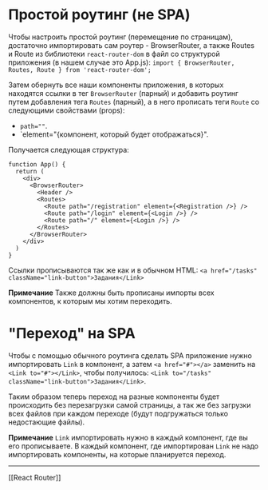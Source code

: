 # Простой роутинг (не SPA)
Чтобы настроить простой роутинг (перемещение по страницам), достаточно импортировать сам роутер - BrowserRouter, а также Routes и Route из библиотеки `react-router-dom` в файл со структурой приложения (в нашем случае это App.js):
`import { BrowserRouter, Routes, Route } from 'react-router-dom';`

Затем обернуть все наши компоненты приложения, в которых находятся ссылки в тег `BrowserRouter` (парный) и добавить роутинг путем добавления тега `Routes` (парный), а в него прописать теги `Route` со следующими свойствами (props):
- `path=""`.
- `element="{компонент, который будет отображаться}".

Получается следующая структура:
```
function App() {
  return (
    <div>
      <BrowserRouter>
        <Header />
        <Routes>
          <Route path="/registration" element={<Registration />} />
          <Route path="/login" element={<Login />} />
          <Route path="/" element={<Login />} />
        </Routes>
      </BrowserRouter>
    </div>
  )
}
```

Ссылки прописываются так же как и в обычном HTML:
`<a href="/tasks" className="link-button">Задания</Link>`

**Примечание**
Также должны быть прописаны импорты всех компонентов, к которым мы хотим переходить.
# "Переход" на SPA
Чтобы с помощью обычного роутинга сделать SPA приложение нужно импортировать `Link` в компонент, а затем `<a href="#"></a>` заменить на `<Link to="#"></Link>`, чтобы получилось:
`<Link to="/tasks" className="link-button">Задания</Link>`.

Таким образом теперь переход на разные компоненты будет происходить без перезагрузки самой страницы, а так же без загрузки всех файлов при каждом переходе (будут подгружаться только недостающие файлы).

**Примечание**
`Link` импортировать нужно в каждый компонент, где вы его прописываете.
В каждый компонент, где импортирован `Link` не надо импортировать компоненты, на которые планируется переход.

---
[[React Router]]